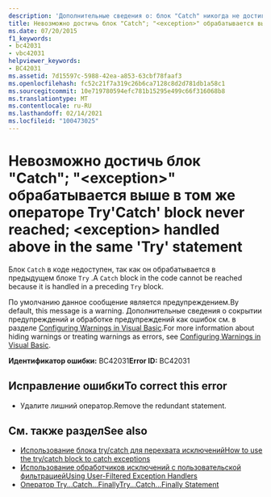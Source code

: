 ```yaml
---
description: 'Дополнительные сведения о: блок "Catch" никогда не достигается; <exception> обрабатывается выше в одном операторе "try"'
title: Невозможно достичь блок "Catch"; "<exception>" обрабатывается выше в том же операторе Try
ms.date: 07/20/2015
f1_keywords:
- bc42031
- vbc42031
helpviewer_keywords:
- BC42031
ms.assetid: 7d15597c-5988-42ea-a853-63cbf78faaf3
ms.openlocfilehash: fc52c21f7a319c26b6ca7128c8d2d781db1a58c1
ms.sourcegitcommit: 10e719780594efc781b15295e499c66f316068b8
ms.translationtype: MT
ms.contentlocale: ru-RU
ms.lasthandoff: 02/14/2021
ms.locfileid: "100473025"
---
```

# <a name="catch-block-never-reached-exception-handled-above-in-the-same-try-statement"></a><span data-ttu-id="1f113-103">Невозможно достичь блок "Catch"; "\<exception>" обрабатывается выше в том же операторе Try</span><span class="sxs-lookup"><span data-stu-id="1f113-103">'Catch' block never reached; \<exception> handled above in the same 'Try' statement</span></span>

<span data-ttu-id="1f113-104">Блок `Catch` в коде недоступен, так как он обрабатывается в предыдущем блоке `Try` .</span><span class="sxs-lookup"><span data-stu-id="1f113-104">A `Catch` block in the code cannot be reached because it is handled in a preceding `Try` block.</span></span>  
  
<span data-ttu-id="1f113-105">По умолчанию данное сообщение является предупреждением.</span><span class="sxs-lookup"><span data-stu-id="1f113-105">By default, this message is a warning.</span></span> <span data-ttu-id="1f113-106">Дополнительные сведения о сокрытии предупреждений и обработке предупреждений как ошибок см. в разделе [Configuring Warnings in Visual Basic](/visualstudio/ide/configuring-warnings-in-visual-basic).</span><span class="sxs-lookup"><span data-stu-id="1f113-106">For more information about hiding warnings or treating warnings as errors, see [Configuring Warnings in Visual Basic](/visualstudio/ide/configuring-warnings-in-visual-basic).</span></span>
  
 <span data-ttu-id="1f113-107">**Идентификатор ошибки:** BC42031</span><span class="sxs-lookup"><span data-stu-id="1f113-107">**Error ID:** BC42031</span></span>  
  
## <a name="to-correct-this-error"></a><span data-ttu-id="1f113-108">Исправление ошибки</span><span class="sxs-lookup"><span data-stu-id="1f113-108">To correct this error</span></span>  
  
- <span data-ttu-id="1f113-109">Удалите лишний оператор.</span><span class="sxs-lookup"><span data-stu-id="1f113-109">Remove the redundant statement.</span></span>  
  
## <a name="see-also"></a><span data-ttu-id="1f113-110">См. также раздел</span><span class="sxs-lookup"><span data-stu-id="1f113-110">See also</span></span>

- [<span data-ttu-id="1f113-111">Использование блока try/catch для перехвата исключений</span><span class="sxs-lookup"><span data-stu-id="1f113-111">How to use the try/catch block to catch exceptions</span></span>](../../standard/exceptions/how-to-use-the-try-catch-block-to-catch-exceptions.md)
- [<span data-ttu-id="1f113-112">Использование обработчиков исключений с пользовательской фильтрацией</span><span class="sxs-lookup"><span data-stu-id="1f113-112">Using User-Filtered Exception Handlers</span></span>](../../standard/exceptions/using-user-filtered-exception-handlers.md)
- [<span data-ttu-id="1f113-113">Оператор Try...Catch...Finally</span><span class="sxs-lookup"><span data-stu-id="1f113-113">Try...Catch...Finally Statement</span></span>](../language-reference/statements/try-catch-finally-statement.md)
